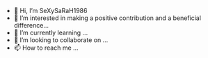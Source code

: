 - 👋 Hi, I’m SeXySaRaH1986
- 👀 I’m interested in making a positive contribution and a beneficial difference...
- 🌱 I’m currently learning ...
- 💞️ I’m looking to collaborate on ...
- 📫 How to reach me ...

<!---
SeXySaRaH1986/SeXySaRaH1986 is a ✨ special ✨ repository because its `README.md` (this file) appears on your GitHub profile.
You can click the Preview link to take a look at your changes.
--->
